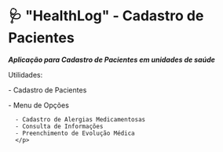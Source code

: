 # 🩺 "HealthLog" - Cadastro de Pacientes 
<div> 
  <p>
  <i><b>Aplicação para Cadastro de Pacientes em unidades de saúde</i></b>
    <p>
      Utilidades:
      <p>
      - Cadastro de Pacientes
        </p>
        <p>
      - Menu de Opções
          </p>
        
      - Cadastro de Alergias Medicamentosas 
      - Consulta de Informações 
      - Preenchimento de Evolução Médica
      </p>
  </p>
</div>
